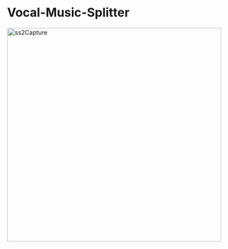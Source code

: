 # Vocal-Music-Splitter

<img src="https://github.com/user-attachments/assets/0d1e0407-38bd-4abb-a4c0-a6ff41409a7b" alt="ss2Capture" width="500">
